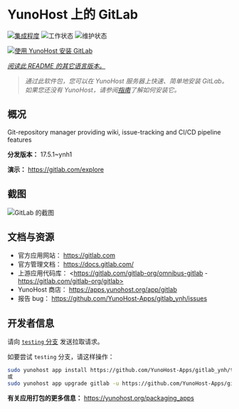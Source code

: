<!--
注意：此 README 由 <https://github.com/YunoHost/apps/tree/master/tools/readme_generator> 自动生成
请勿手动编辑。
-->

# YunoHost 上的 GitLab

[![集成程度](https://dash.yunohost.org/integration/gitlab.svg)](https://ci-apps.yunohost.org/ci/apps/gitlab/) ![工作状态](https://ci-apps.yunohost.org/ci/badges/gitlab.status.svg) ![维护状态](https://ci-apps.yunohost.org/ci/badges/gitlab.maintain.svg)

[![使用 YunoHost 安装 GitLab](https://install-app.yunohost.org/install-with-yunohost.svg)](https://install-app.yunohost.org/?app=gitlab)

*[阅读此 README 的其它语言版本。](./ALL_README.md)*

> *通过此软件包，您可以在 YunoHost 服务器上快速、简单地安装 GitLab。*  
> *如果您还没有 YunoHost，请参阅[指南](https://yunohost.org/install)了解如何安装它。*

## 概况

Git-repository manager providing wiki, issue-tracking and CI/CD pipeline features

**分发版本：** 17.5.1~ynh1

**演示：** <https://gitlab.com/explore>

## 截图

![GitLab 的截图](./doc/screenshots/GitLab_running_11.0_(2018-07).png)

## 文档与资源

- 官方应用网站： <https://gitlab.com>
- 官方管理文档： <https://docs.gitlab.com/>
- 上游应用代码库： <https://gitlab.com/gitlab-org/omnibus-gitlab - https://gitlab.com/gitlab-org/gitlab>
- YunoHost 商店： <https://apps.yunohost.org/app/gitlab>
- 报告 bug： <https://github.com/YunoHost-Apps/gitlab_ynh/issues>

## 开发者信息

请向 [`testing` 分支](https://github.com/YunoHost-Apps/gitlab_ynh/tree/testing) 发送拉取请求。

如要尝试 `testing` 分支，请这样操作：

```bash
sudo yunohost app install https://github.com/YunoHost-Apps/gitlab_ynh/tree/testing --debug
或
sudo yunohost app upgrade gitlab -u https://github.com/YunoHost-Apps/gitlab_ynh/tree/testing --debug
```

**有关应用打包的更多信息：** <https://yunohost.org/packaging_apps>
